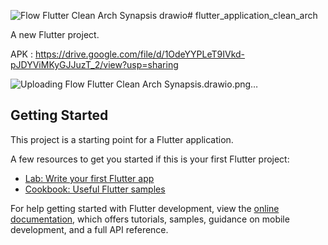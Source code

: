 ![Flow Flutter Clean Arch Synapsis drawio](https://github.com/mzulistiyan/flutter_application_clean_arch_bloc/assets/73477574/991860e0-6ea8-4415-9fcc-62d545f0b071)# flutter_application_clean_arch

A new Flutter project.

APK : https://drive.google.com/file/d/1OdeYYPLeT9IVkd-pJDYViMKyGJJuzT_2/view?usp=sharing

![Uploading Flow Flutter Clean Arch Synapsis.drawio.png…]()


## Getting Started

This project is a starting point for a Flutter application.

A few resources to get you started if this is your first Flutter project:

- [Lab: Write your first Flutter app](https://docs.flutter.dev/get-started/codelab)
- [Cookbook: Useful Flutter samples](https://docs.flutter.dev/cookbook)

For help getting started with Flutter development, view the
[online documentation](https://docs.flutter.dev/), which offers tutorials,
samples, guidance on mobile development, and a full API reference.
